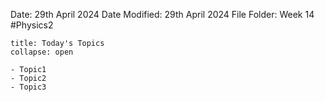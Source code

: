 Date: 29th April 2024
Date Modified: 29th April 2024
File Folder: Week 14
#Physics2

```ad-abstract
title: Today's Topics
collapse: open

- Topic1
- Topic2
- Topic3

```

